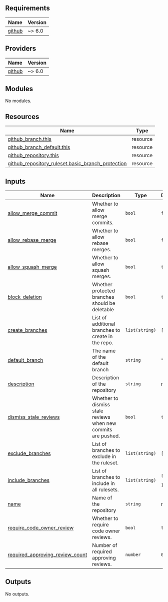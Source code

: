 ## Requirements

| Name | Version |
|------|---------|
| <a name="requirement_github"></a> [github](#requirement\_github) | ~> 6.0 |

## Providers

| Name | Version |
|------|---------|
| <a name="provider_github"></a> [github](#provider\_github) | ~> 6.0 |

## Modules

No modules.

## Resources

| Name | Type |
|------|------|
| [github_branch.this](https://registry.terraform.io/providers/integrations/github/latest/docs/resources/branch) | resource |
| [github_branch_default.this](https://registry.terraform.io/providers/integrations/github/latest/docs/resources/branch_default) | resource |
| [github_repository.this](https://registry.terraform.io/providers/integrations/github/latest/docs/resources/repository) | resource |
| [github_repository_ruleset.basic_branch_protection](https://registry.terraform.io/providers/integrations/github/latest/docs/resources/repository_ruleset) | resource |

## Inputs

| Name | Description | Type | Default | Required |
|------|-------------|------|---------|:--------:|
| <a name="input_allow_merge_commit"></a> [allow\_merge\_commit](#input\_allow\_merge\_commit) | Whether to allow merge commits. | `bool` | `false` | no |
| <a name="input_allow_rebase_merge"></a> [allow\_rebase\_merge](#input\_allow\_rebase\_merge) | Whether to allow rebase merges. | `bool` | `false` | no |
| <a name="input_allow_squash_merge"></a> [allow\_squash\_merge](#input\_allow\_squash\_merge) | Whether to allow squash merges. | `bool` | `true` | no |
| <a name="input_block_deletion"></a> [block\_deletion](#input\_block\_deletion) | Whether protected branches should be deletable | `bool` | `true` | no |
| <a name="input_create_branches"></a> [create\_branches](#input\_create\_branches) | List of additional branches to create in the repo. | `list(string)` | `[]` | no |
| <a name="input_default_branch"></a> [default\_branch](#input\_default\_branch) | The name of the default branch | `string` | `"main"` | no |
| <a name="input_description"></a> [description](#input\_description) | Description of the repository | `string` | n/a | yes |
| <a name="input_dismiss_stale_reviews"></a> [dismiss\_stale\_reviews](#input\_dismiss\_stale\_reviews) | Whether to dismiss stale reviews when new commits are pushed. | `bool` | `true` | no |
| <a name="input_exclude_branches"></a> [exclude\_branches](#input\_exclude\_branches) | List of branches to exclude in the ruleset. | `list(string)` | `[]` | no |
| <a name="input_include_branches"></a> [include\_branches](#input\_include\_branches) | List of branches to include in all rulesets. | `list(string)` | <pre>[<br/>  "main"<br/>]</pre> | no |
| <a name="input_name"></a> [name](#input\_name) | Name of the repository | `string` | n/a | yes |
| <a name="input_require_code_owner_review"></a> [require\_code\_owner\_review](#input\_require\_code\_owner\_review) | Whether to require code owner reviews. | `bool` | `true` | no |
| <a name="input_required_approving_review_count"></a> [required\_approving\_review\_count](#input\_required\_approving\_review\_count) | Number of required approving reviews. | `number` | `0` | no |

## Outputs

No outputs.
